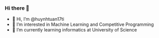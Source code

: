 ### Hi there 👋

- 👋 Hi, I’m @huynhtuan17ti
- 👀 I’m interested in Machine Learning and Competitive Programming
- 🌱 I’m currently learning informatics at University of Science

<!---
huynhtuan17ti/huynhtuan17ti is a ✨ special ✨ repository because its `README.md` (this file) appears on your GitHub profile.
You can click the Preview link to take a look at your changes.
--->
